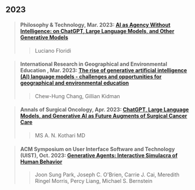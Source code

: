 ## 2023

>#### Philosophy & Technology, Mar. 2023: [AI as Agency Without Intelligence: on ChatGPT, Large Language Models, and Other Generative Models](paper/s13347-023-00621-y.pdf)
>
>>Luciano Floridi


>#### International Research in Geographical and Environmental Education , Mar. 2023: [The rise of generative artificial intelligence (AI) language models - challenges and opportunities for geographical and environmental education](paper/The-rise-of.pdf)
>
>>Chew-Hung Chang, Gillian Kidman


>#### Annals of Surgical Oncology, Apr. 2023: [ChatGPT, Large Language Models, and Generative AI as Future Augments of Surgical Cancer Care](paper/s10434-023-13442-2.pdf)
>
>>MS A. N. Kothari MD


>#### ACM Symposium on User Interface Software and Technology (UIST), Oct. 2023: [Generative Agents: Interactive Simulacra of Human Behavior](paper/Generative-Agents-Interactive-Simulacra-of-Human-Behavior.pdf)
>
>>Joon Sung Park, Joseph C. O'Brien, Carrie J. Cai, Meredith Ringel Morris, Percy Liang, Michael S. Bernstein


